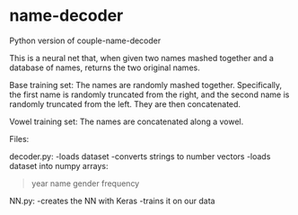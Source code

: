 # name-decoder
Python version of couple-name-decoder

This is a neural net that, when given two names mashed together and a database of names, returns the two original names.

Base training set:
The names are randomly mashed together. Specifically, the first name is randomly truncated from the right, and the second name is randomly truncated from the left. They are then concatenated.

Vowel training set:
The names are concatenated along a vowel.



Files:

decoder.py:
-loads dataset
-converts strings to number vectors
-loads dataset into numpy arrays:
 >year
 >name
 >gender
 >frequency
   
NN.py:
 -creates the NN with Keras
 -trains it on our data
